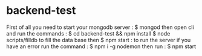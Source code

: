 # backend-test
First of all you need to start your mongodb server : 
$ mongod
then open cli and run the commands : 
$ cd backend-test && npm install
$ node scripts/filldb to fill the data base
then
$ npm start : to run the server if you have an error run the command :
$ npm i -g nodemon 
then run :
$ npm start

